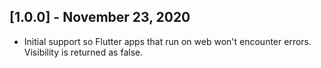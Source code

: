 ## [1.0.0] - November 23, 2020

* Initial support so Flutter apps that run on web won't encounter errors. Visibility is returned as false.